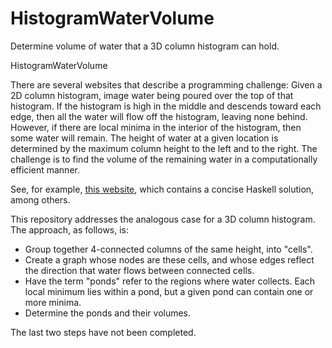 # HistogramWaterVolume
Determine volume of water that a 3D column histogram can hold.

HistogramWaterVolume

There are several websites that describe a programming challenge: Given a 2D column histogram,  image water being poured over the top of that histogram.
If the histogram is high in the middle and descends toward each edge, then all the water will flow off the histogram, leaving none behind.
However, if there are local minima in the interior of the histogram, then some water will remain.
The height of water at a given location is determined by the maximum column height to the left and to the right.
The challenge is to  find the volume of the remaining water in a computationally efficient manner.

See, for example, [this website](http://stackoverflow.com/questions/24414700/amazon-water-collected-between-towers), which contains a concise Haskell solution, among others.

This repository addresses the analogous case for a 3D column histogram.  The approach, as follows, is:
* Group together 4-connected columns of the same height, into "cells".
* Create a graph whose nodes are these cells, and whose edges reflect the direction that water flows between connected cells.
* Have the term "ponds" refer to the regions where water collects.  Each local minimum lies within a pond, but a given pond can contain one or more minima.
* Determine the ponds and their volumes.

The last two steps have not been completed.

